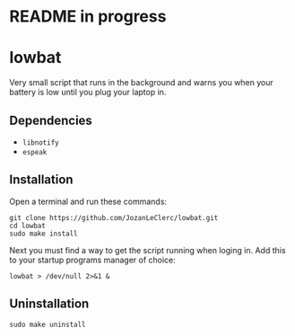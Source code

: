# README in progress

# lowbat

Very small script that runs in the background and warns you when your battery is low until you plug your laptop in.

## Dependencies

+ `libnotify`
+ `espeak`

## Installation

Open a terminal and run these commands:

```shell
git clone https://github.com/JozanLeClerc/lowbat.git
cd lowbat
sudo make install
```

Next you must find a way to get the script running when loging in. Add this to your startup programs manager of choice:

```shell
lowbat > /dev/null 2>&1 &
```

## Uninstallation

```shell
sudo make uninstall
```
